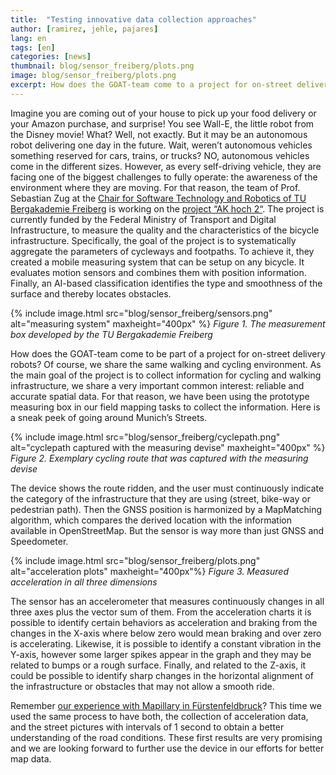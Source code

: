 ```yaml
---
title:  "Testing innovative data collection approaches"
author: [ramirez, jehle, pajares]
lang: en
tags: [en]
categories: [news]
thumbnail: blog/sensor_freiberg/plots.png
image: blog/sensor_freiberg/plots.png
excerpt: How does the GOAT-team come to a project for on-street delivery robots? Of course we share the same walking and cycling environment. We have been using a prototype measuring box to automatically detect collect surface and smoothness information of road infrastructure. 
---
```

Imagine you are coming out of your house to pick up your food delivery or your Amazon purchase, and surprise! You see Wall-E, the little robot from the Disney movie! What? Well, not exactly. But it may be an autonomous robot delivering one day in the future. Wait, weren’t autonomous vehicles something reserved for cars, trains, or trucks? NO, autonomous vehicles come in the different sizes. However, as every self-driving vehicle, they are facing one of the biggest challenges to fully operate: the awareness of the environment where they are moving. For that reason, the team of Prof. Sebastian Zug at the [Chair for Software Technology and Robotics of TU Bergakademie Freiberg](https://tu-freiberg.de/fakult1/inf/professuren/softwaretechnologie-und-robotik) is working on the [project “AK hoch 2“](https://www.bmvi.de/SharedDocs/DE/Artikel/DG/mfund-projekte/akhoch2.html). The project is currently funded by the Federal Ministry of Transport and Digital Infrastructure, to measure the quality and the characteristics of the bicycle infrastructure. Specifically, the goal of the project is to systematically aggregate the parameters of cycleways and footpaths. To achieve it, they created a mobile measuring system that can be setup on any bicycle. It evaluates motion sensors and combines them with position information. Finally, an AI-based classification identifies the type and smoothness of the surface and thereby locates obstacles.

{% include image.html src="blog/sensor_freiberg/sensors.png" alt="measuring system" maxheight="400px" %} 
<i>Figure 1. The measurement box developed by the TU Bergakademie Freiberg</i>

How does the GOAT-team come to be part of a project for on-street delivery robots? Of course, we share the same walking and cycling environment. As the main goal of the project is to collect information for cycling and walking infrastructure, we share a very important common interest: reliable and accurate spatial data. For that reason, we have been using the prototype measuring box in our field mapping tasks to collect the information. Here is a sneak peek of going around Munich’s Streets.

{% include image.html src="blog/sensor_freiberg/cyclepath.png" alt="cyclepath captured with the measuring devise" maxheight="400px" %} 
<i>Figure 2. Exemplary cycling route that was captured with the measuring devise</i>

The device shows the route ridden, and the user must continuously indicate the category of the infrastructure that they are using (street, bike-way or pedestrian path). Then the GNSS position is harmonized by a MapMatching algorithm, which compares the derived location with the information available in OpenStreetMap. But the sensor is way more than just GNSS and Speedometer.

{% include image.html src="blog/sensor_freiberg/plots.png" alt="acceleration plots" maxheight="400px"%} 
<i>Figure 3. Measured acceleration in all three dimensions </i>

The sensor has an accelerometer that measures continuously changes in all three axes plus the vector sum of them. From the acceleration charts it is possible to identify certain behaviors as acceleration and braking from the changes in the X-axis where below zero would mean braking and over zero is accelerating. Likewise, it is possible to identify a constant vibration in the Y-axis, however some larger spikes appear in the graph and they may be related to bumps or a rough surface. Finally, and related to the Z-axis, it could be possible to identify sharp changes in the horizontal alignment of the infrastructure or obstacles that may not allow a smooth ride.

Remember [our experience with Mapillary in Fürstenfeldbruck](../mapillary)? This time we used the same process to have both, the collection of acceleration data, and the street pictures with intervals of 1 second to obtain a better understanding of the road conditions. These first results are very promising and we are looking forward to further use the device in our efforts for better map data.


